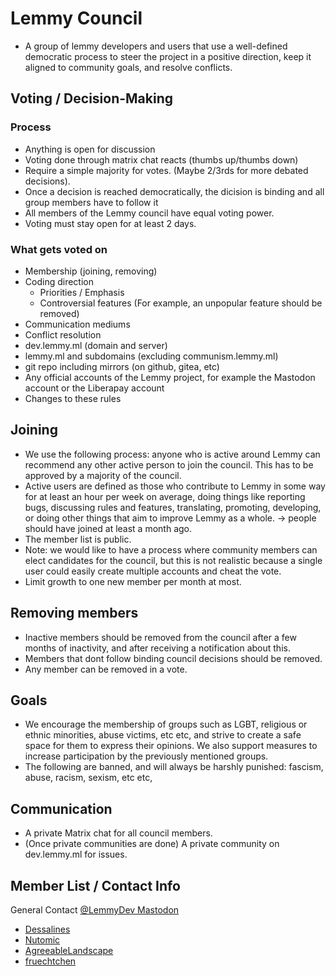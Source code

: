 # Lemmy Council

- A group of lemmy developers and users that use a well-defined democratic process to steer the project in a positive direction, keep it aligned to community goals, and resolve conflicts.

## Voting / Decision-Making

### Process
- Anything is open for discussion
- Voting done through matrix chat reacts (thumbs up/thumbs down)
- Require a simple majority for votes. (Maybe 2/3rds for more debated decisions).
- Once a decision is reached democratically, the dicision is binding and all group members have to follow it
- All members of the Lemmy council have equal voting power.
- Voting must stay open for at least 2 days.

### What gets voted on
- Membership (joining, removing)
- Coding direction
  - Priorities / Emphasis
  - Controversial features (For example, an unpopular feature should be removed)
- Communication mediums
- Conflict resolution
- dev.lemmy.ml (domain and server)
- lemmy.ml and subdomains (excluding communism.lemmy.ml)
- git repo including mirrors (on github, gitea, etc)
- Any official accounts of the Lemmy project, for example the Mastodon account or the Liberapay account
- Changes to these rules

## Joining
- We use the following process: anyone who is active around Lemmy can recommend any other active person to join the council. This has to be approved by a majority of the council.
- Active users are defined as those who contribute to Lemmy in some way for at least an hour per week on average, doing things like reporting bugs, discussing rules and features, translating, promoting, developing, or doing other things that aim to improve Lemmy as a whole.
  -> people should have joined at least a month ago.
- The member list is public.
- Note: we would like to have a process where community members can elect candidates for the council, but this is not realistic because a single user could easily create multiple accounts and cheat the vote.
- Limit growth to one new member per month at most.

## Removing members
- Inactive members should be removed from the council after a few months of inactivity, and after receiving a notification about this.
- Members that dont follow binding council decisions should be removed.
- Any member can be removed in a vote.

## Goals
- We encourage the membership of groups such as LGBT, religious or ethnic minorities, abuse victims, etc etc, and strive to create a safe space for them to express their opinions. We also support measures to increase participation by the previously mentioned groups.
- The following are banned, and will always be harshly punished: fascism, abuse, racism, sexism, etc etc, 

## Communication
- A private Matrix chat for all council members.
- (Once private communities are done) A private community on dev.lemmy.ml for issues.

## Member List / Contact Info
General Contact [@LemmyDev Mastodon](https://mastodon.social/@LemmyDev)

- [Dessalines](https://dev.lemmy.ml/u/dessalines)
- [Nutomic](https://dev.lemmy.ml/u/nutomic)
- [AgreeableLandscape](https://dev.lemmy.ml/u/AgreeableLandscape)
- [fruechtchen](https://dev.lemmy.ml/u/fruechtchen)